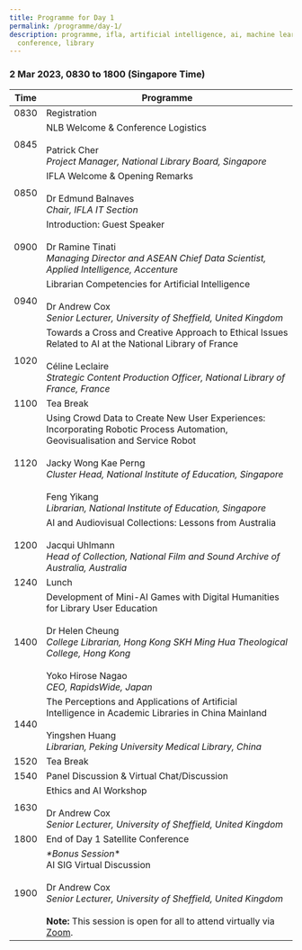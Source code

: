 ```yaml
---
title: Programme for Day 1
permalink: /programme/day-1/
description: programme, ifla, artificial intelligence, ai, machine learning, ml,
  conference, library
---
```

### **2 Mar 2023, 0830 to 1800 (Singapore Time)**

| Time | Programme |
| -------- | -------- |
| 0830     | Registration     |
| 0845     | NLB Welcome & Conference Logistics<br><br>Patrick Cher<br>*Project Manager, National Library Board, Singapore*     |
| 0850     | IFLA Welcome & Opening Remarks<br><br>Dr Edmund Balnaves<br>*Chair, IFLA IT Section*     |
| 0900     | Introduction: Guest Speaker<br><br>Dr Ramine Tinati<br>*Managing Director and ASEAN Chief Data Scientist, Applied Intelligence, Accenture*     |
| 0940     | Librarian Competencies for Artificial Intelligence<br><br>Dr Andrew Cox <br>*Senior Lecturer, University of Sheffield, United Kingdom*     |
| 1020     | Towards a Cross and Creative Approach to Ethical Issues Related to AI at the National Library of France<br><br> Céline Leclaire <br>*Strategic Content Production Officer, National Library of France, France*    |
| 1100     | Tea Break     |
| 1120     | Using Crowd Data to Create New User Experiences: Incorporating Robotic Process Automation, Geovisualisation and Service Robot<br><br>Jacky Wong Kae Perng<br>*Cluster Head, National Institute of Education, Singapore* <br><br>Feng Yikang<br>*Librarian, National Institute of Education, Singapore*   |
| 1200     | AI and Audiovisual Collections: Lessons from Australia<br><br>Jacqui Uhlmann<br>*Head of Collection, National Film and Sound Archive of Australia, Australia*     |
| 1240     | Lunch     |
| 1400     | Development of Mini-AI Games with Digital Humanities for Library User Education<br><br>Dr Helen Cheung<br>*College Librarian, Hong Kong SKH Ming Hua Theological College, Hong Kong* <br><br>Yoko Hirose Nagao<br>*CEO, RapidsWide, Japan*    |
| 1440     | The Perceptions and Applications of Artificial Intelligence in Academic Libraries in China Mainland<br><br>Yingshen Huang<br>*Librarian, Peking University Medical Library, China*     |
| 1520     | Tea Break     |
| 1540     | Panel Discussion & Virtual Chat/Discussion  |
| 1630    | Ethics and AI Workshop<br><br>Dr Andrew Cox <br>*Senior Lecturer, University of Sheffield, United Kingdom*    |
| 1800     | End of Day 1 Satellite Conference     |
| 1900     | *\*Bonus Session*\*<br>AI SIG Virtual Discussion<br><br>Dr Andrew Cox<br>*Senior Lecturer, University of Sheffield, United Kingdom*<br><br>**Note:** This session is open for all to attend virtually via [Zoom](https://nlbsingapore.zoom.us/j/99848591713?pwd=aDFtR2gwY2J4R2N3VWxCRHhyV0RKUT09).     |